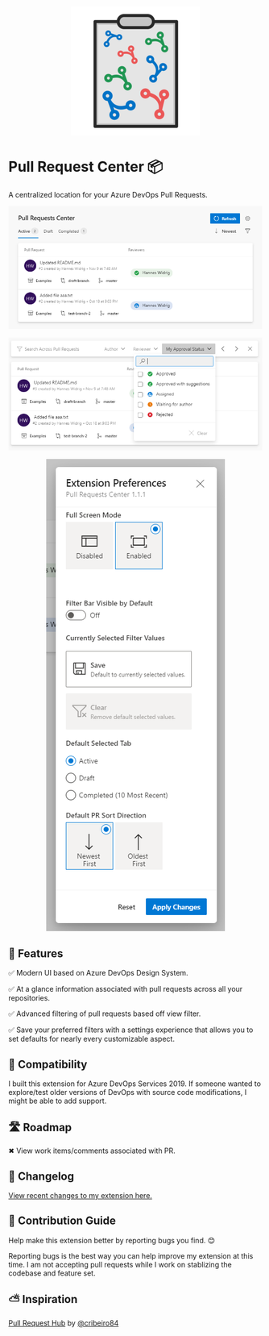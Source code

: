 <p align="center">
  <img src="https://raw.githubusercontent.com/hanneswidrig/azure-devops-pull-request-center/master/marketplace/logo.png?raw=true" />
</p>

# Pull Request Center 📦

A centralized location for your Azure DevOps Pull Requests.

<p align="center">
  <img src="https://github.com/hanneswidrig/azure-devops-pull-request-center/blob/master/marketplace/screenshot-1.png?raw=true" />
</p>

<p align="center">
  <img src="https://github.com/hanneswidrig/azure-devops-pull-request-center/blob/master/marketplace/screenshot-2.png?raw=true" />
</p>

<p align="center">
  <img src="https://github.com/hanneswidrig/azure-devops-pull-request-center/blob/master/marketplace/screenshot-3.png?raw=true" />
</p>

## 📐 Features

✅ Modern UI based on Azure DevOps Design System.

✅ At a glance information associated with pull requests across all your repositories.

✅ Advanced filtering of pull requests based off view filter.

✅ Save your preferred filters with a settings experience that allows you to set defaults for nearly every customizable aspect.

## 🧩 Compatibility

I built this extension for Azure DevOps Services 2019. If someone wanted to explore/test older versions of DevOps with source code modifications, I might be able to add support.

## 🛣 Roadmap

✖ View work items/comments associated with PR.

## 📣 Changelog

[View recent changes to my extension here.](https://github.com/hanneswidrig/azure-devops-pull-request-center/blob/master/CHANGELOG.md)

## 👥 Contribution Guide

Help make this extension better by reporting bugs you find. 😊

Reporting bugs is the best way you can help improve my extension at this time. I am not accepting pull requests while I work on stablizing the codebase and feature set.

## ⛅ Inspiration

[Pull Request Hub](https://github.com/cribeiro84/azure-devops-pull-request-hub) by [@cribeiro84](https://github.com/cribeiro84)
